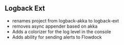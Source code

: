 ## Logback Ext

* renames project from logback-akka to logback-ext
* removes async appender based on akka
* Adds a colorizer for the log level in the console
* Adds ability for sending alerts to Flowdock
